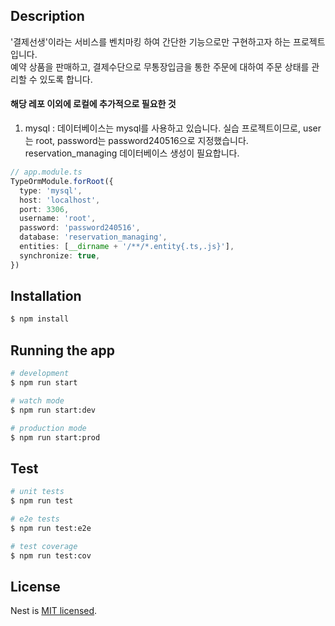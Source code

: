 ## Description

'결제선생'이라는 서비스를 벤치마킹 하여 간단한 기능으로만 구현하고자 하는 프로젝트입니다.<br>예약 상품을 판매하고, 결제수단으로 무통장입금을 통한 주문에 대하여 주문 상태를 관리할 수 있도록 합니다.

#### 해당 레포 이외에 로컬에 추가적으로 필요한 것

1. mysql : 데이터베이스는 mysql를 사용하고 있습니다. 실습 프로젝트이므로, user는 root, password는 password240516으로 지정했습니다. reservation_managing 데이터베이스 생성이 필요합니다.
```typescript
// app.module.ts
TypeOrmModule.forRoot({
  type: 'mysql',
  host: 'localhost',
  port: 3306,
  username: 'root',
  password: 'password240516',
  database: 'reservation_managing',
  entities: [__dirname + '/**/*.entity{.ts,.js}'],
  synchronize: true,
})
```

## Installation

```bash
$ npm install
```

## Running the app

```bash
# development
$ npm run start

# watch mode
$ npm run start:dev

# production mode
$ npm run start:prod
```

## Test

```bash
# unit tests
$ npm run test

# e2e tests
$ npm run test:e2e

# test coverage
$ npm run test:cov
```

## License

Nest is [MIT licensed](LICENSE).
